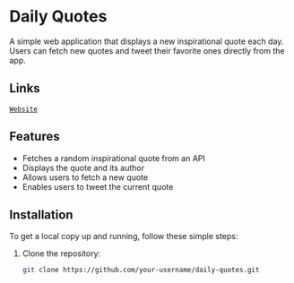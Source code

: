 # Daily Quotes

A simple web application that displays a new inspirational quote each day. Users can fetch new quotes and tweet their favorite ones directly from the app.

## Links

[`Website`](https://quote-generator-one-lime.vercel.app/)

## Features

- Fetches a random inspirational quote from an API
- Displays the quote and its author
- Allows users to fetch a new quote
- Enables users to tweet the current quote

## Installation

To get a local copy up and running, follow these simple steps:

1. Clone the repository:

   ```sh
   git clone https://github.com/your-username/daily-quotes.git

